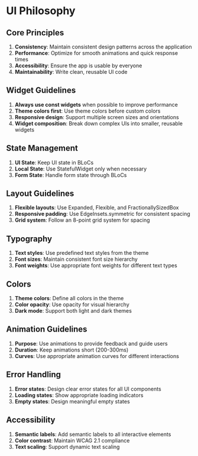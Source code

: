 # UI Philosophy

## Core Principles
1. **Consistency**: Maintain consistent design patterns across the application
2. **Performance**: Optimize for smooth animations and quick response times
3. **Accessibility**: Ensure the app is usable by everyone
4. **Maintainability**: Write clean, reusable UI code

## Widget Guidelines
1. **Always use const widgets** when possible to improve performance
2. **Theme colors first**: Use theme colors before custom colors
3. **Responsive design**: Support multiple screen sizes and orientations
4. **Widget composition**: Break down complex UIs into smaller, reusable widgets

## State Management
1. **UI State**: Keep UI state in BLoCs
2. **Local State**: Use StatefulWidget only when necessary
3. **Form State**: Handle form state through BLoCs

## Layout Guidelines
1. **Flexible layouts**: Use Expanded, Flexible, and FractionallySizedBox
2. **Responsive padding**: Use EdgeInsets.symmetric for consistent spacing
3. **Grid system**: Follow an 8-point grid system for spacing

## Typography
1. **Text styles**: Use predefined text styles from the theme
2. **Font sizes**: Maintain consistent font size hierarchy
3. **Font weights**: Use appropriate font weights for different text types

## Colors
1. **Theme colors**: Define all colors in the theme
2. **Color opacity**: Use opacity for visual hierarchy
3. **Dark mode**: Support both light and dark themes

## Animation Guidelines
1. **Purpose**: Use animations to provide feedback and guide users
2. **Duration**: Keep animations short (200-300ms)
3. **Curves**: Use appropriate animation curves for different interactions

## Error Handling
1. **Error states**: Design clear error states for all UI components
2. **Loading states**: Show appropriate loading indicators
3. **Empty states**: Design meaningful empty states

## Accessibility
1. **Semantic labels**: Add semantic labels to all interactive elements
2. **Color contrast**: Maintain WCAG 2.1 compliance
3. **Text scaling**: Support dynamic text scaling
